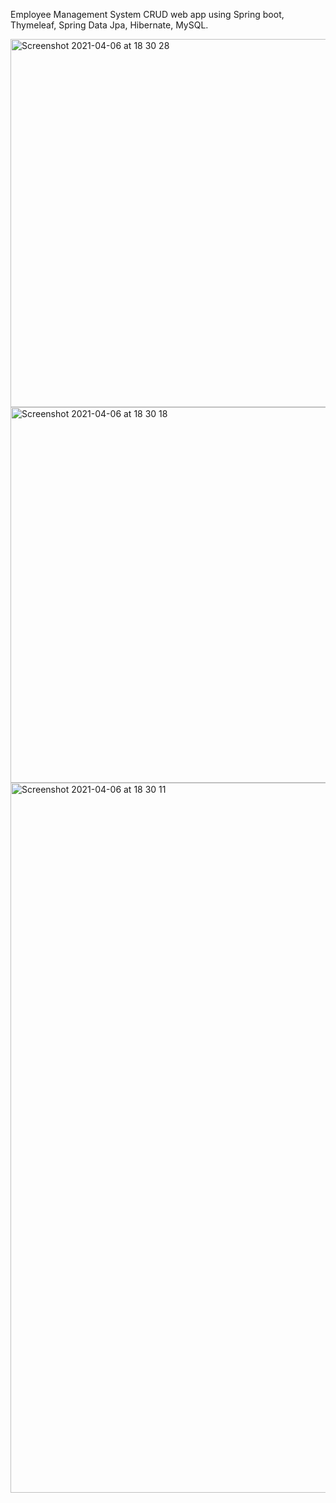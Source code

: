 Employee Management System CRUD web app using Spring boot, Thymeleaf, Spring Data Jpa, Hibernate, MySQL.




<img width="589" alt="Screenshot 2021-04-06 at 18 30 28" src="https://user-images.githubusercontent.com/33946488/113754657-5e719780-9707-11eb-9b8e-6d867a97e5dd.png">

<img width="601" alt="Screenshot 2021-04-06 at 18 30 18" src="https://user-images.githubusercontent.com/33946488/113754661-5fa2c480-9707-11eb-80ed-e0f550870365.png">


<img width="1136" alt="Screenshot 2021-04-06 at 18 30 11" src="https://user-images.githubusercontent.com/33946488/113754665-5fa2c480-9707-11eb-91ba-248465b6d8e2.png">
